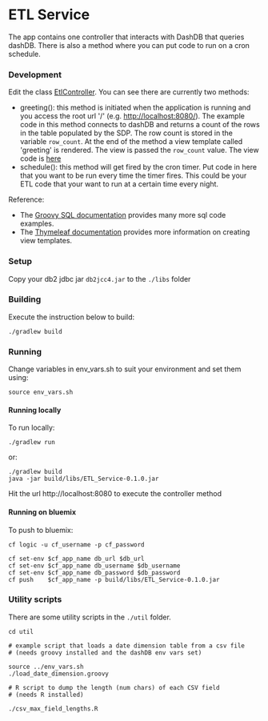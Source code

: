 ETL Service
===============

The app contains one controller that interacts with DashDB that queries dashDB.  There is also a method where you can put code to run on a cron schedule.

### Development

Edit the class [EtlController](./src/main/groovy/net/christophersnow/etl/controller/EtlController.groovy).  You can see there are currently two methods:

- greeting(): this method is initiated when the application is running and you access the root url '/' (e.g. [http://localhost:8080/](http://localhost:8080/)).  The example code in this method connects to dashDB and returns a count of the rows in the table populated by the SDP.  The row count is stored in the variable `row_count`.  At the end of the method a view template called 'greeting' is rendered.  The view is passed the `row_count` value.  The view code is [here](./src/main/resources/templates/greeting.html)
- schedule(): this method will get fired by the cron timer.  Put code in here that you want to be run every time the timer fires.  This could be your ETL code that your want to run at a certain time every night.

Reference:
- The [Groovy SQL documentation](http://docs.groovy-lang.org/latest/html/api/groovy/sql/Sql.html) provides many more sql code examples.
- The [Thymeleaf documentation](http://www.thymeleaf.org/documentation.html) provides more information on creating view templates.

### Setup

Copy your db2 jdbc jar `db2jcc4.jar` to the `./libs` folder

### Building

Execute the instruction below to build:

```
./gradlew build
```

### Running

Change variables in env_vars.sh to suit your environment and set them using:

```
source env_vars.sh
```

#### Running locally

To run locally: 
```
./gradlew run
```
or:
```
./gradlew build
java -jar build/libs/ETL_Service-0.1.0.jar
``` 

Hit the url http://localhost:8080 to execute the controller method

#### Running on bluemix

To push to bluemix:
```
cf logic -u cf_username -p cf_password

cf set-env $cf_app_name db_url $db_url 
cf set-env $cf_app_name db_username $db_username
cf set-env $cf_app_name db_password $db_password
cf push    $cf_app_name -p build/libs/ETL_Service-0.1.0.jar
```

### Utility scripts

There are some utility scripts in the `./util` folder. 

```
cd util

# example script that loads a date dimension table from a csv file
# (needs groovy installed and the dashDB env vars set)

source ../env_vars.sh
./load_date_dimension.groovy

# R script to dump the length (num chars) of each CSV field
# (needs R installed)

./csv_max_field_lengths.R
```

